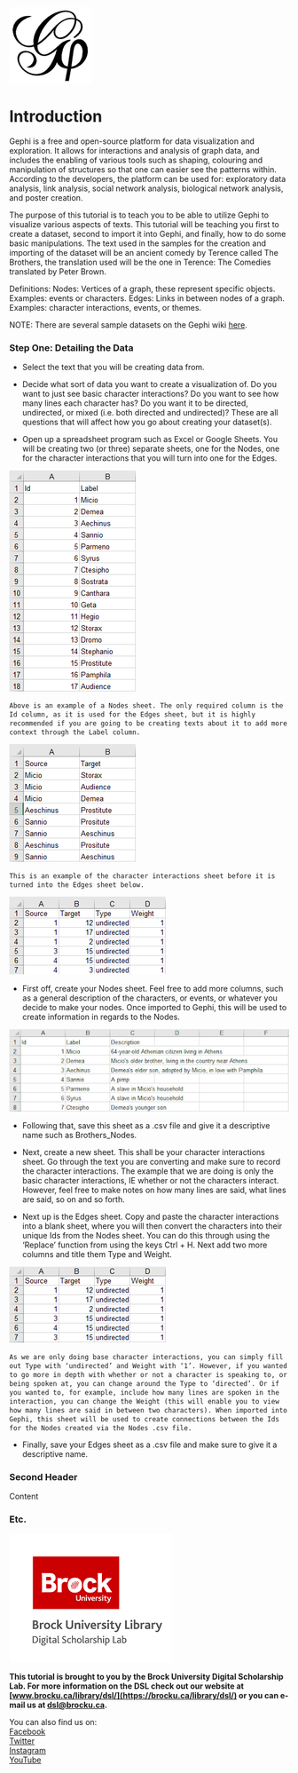 ![Gephi Logo][imglogo]


# Introduction
Gephi is a free and open-source platform for data visualization and exploration. It allows for interactions and analysis of graph data, and includes the enabling of various tools such as shaping, colouring and manipulation of structures so that one can easier see the patterns within. According to the developers, the platform can be used for: exploratory data analysis, link analysis, social network analysis, biological network analysis, and poster creation. 

The purpose of this tutorial is to teach you to be able to utilize Gephi to visualize various aspects of texts. This tutorial will be teaching you first to create a dataset, second to import it into Gephi, and finally, how to do some basic manipulations. The text used in the samples for the creation and importing of the dataset will be an ancient comedy by Terence called The Brothers, the translation used will be the one in Terence: The Comedies translated by Peter Brown.

Definitions:
Nodes: Vertices of a graph, these represent specific objects. Examples: events or characters.
Edges: Links in between nodes of a graph. Examples: character interactions, events, or themes. 



NOTE: There are several sample datasets on the Gephi wiki [here](https://github.com/gephi/gephi/wiki/Datasets).

### Step One: Detailing the Data
* Select the text that you will be creating data from.

* Decide what sort of data you want to create a visualization of. Do you want to just see basic character interactions? Do you want to see how many lines each character has? Do you want it to be directed, undirected, or mixed (i.e. both directed and undirected)? These are all questions that will affect how you go about creating your dataset(s).

* Open up a spreadsheet program such as Excel or Google Sheets. You will be creating two (or three) separate sheets, one for the Nodes, one for the character interactions that you will turn into one for the Edges.

![1][1]

	Above is an example of a Nodes sheet. The only required column is the Id column, as it is used for the Edges sheet, but it is highly recommended if you are going to be creating texts about it to add more context through the Label column.

![2][2]

	This is an example of the character interactions sheet before it is turned into the Edges sheet below.

![3][3]

* First off, create your Nodes sheet. Feel free to add more columns, such as a general description of the characters, or events, or whatever you decide to make your nodes. Once imported to Gephi, this will be used to create information in regards to the Nodes.

![4][4]

* Following that, save this sheet as a .csv file and give it a descriptive name such as Brothers_Nodes.

* Next, create a new sheet. This shall be your character interactions sheet. Go through the text you are converting and make sure to record the character interactions. The example that we are doing is only the basic character interactions, IE whether or not the characters interact. However, feel free to make notes on how many lines are said, what lines are said, so on and so forth.

* Next up is the Edges sheet. Copy and paste the character interactions into a blank sheet, where you will then convert the characters into their unique Ids from the Nodes sheet. You can do this through using the ‘Replace’ function from using the keys Ctrl + H. Next add two more columns and title them Type and Weight.

![5][5]

	As we are only doing base character interactions, you can simply fill out Type with ‘undirected’ and Weight with ‘1’. However, if you wanted to go more in depth with whether or not a character is speaking to, or being spoken at, you can change around the Type to ‘directed’. Or if you wanted to, for example, include how many lines are spoken in the interaction, you can change the Weight (this will enable you to view how many lines are said in between two characters). When imported into Gephi, this sheet will be used to create connections between the Ids for the Nodes created via the Nodes .csv file.

* Finally, save your Edges sheet as a .csv file and make sure to give it a descriptive name.


### Second Header

Content

### Etc.
 
 
 
![DSL Logo][dsllogo]  
  
**This tutorial is brought to you by the Brock University Digital Scholarship Lab.  For more information on the DSL check out our website at [www.brocku.ca/library/dsl/](https://brocku.ca/library/dsl/) or you can e-mail us at dsl@brocku.ca.**  
  
You can also find us on:  
[Facebook](https://www.facebook.com/Brock-University-Digital-Scholarship-Lab-349407235866792/)  
[Twitter](https://twitter.com/brock_dsl)  
[Instagram](https://www.instagram.com/brock_dsl/?hl=en)  
[YouTube](https://www.youtube.com/channel/UC2eEqPkDo-1N3qilxv-N_1g/featured?view_as=subscriber)










<!--- Please use reference style images so that it is easier to update pictures later --->

[dsllogo]: dsl_logo.png
[imglogo]: Gephi_Logo.png
[1]: s_1.png
[2]: s_2.png
[3]: s_3.png
[4]: s_4.png
[5]: s_5.png
[6]: s_6.jpg
[7]: s_7.jpg
[8]: s_8.jpg
[9]: s_9.png
[10]: s_10.png
[11]: s_11.png
[12]: s_12.png
[13]: s_13.png
[14]: s_14.png
[15]: s_15.png
